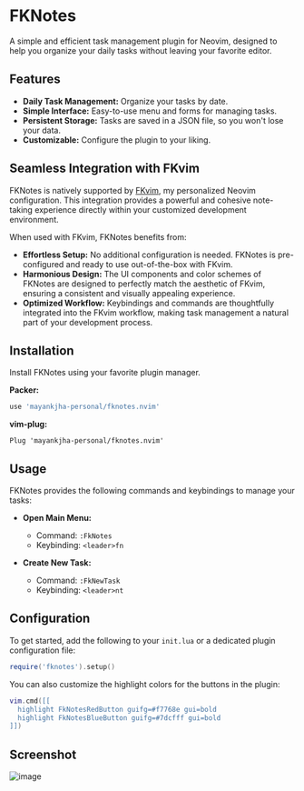# FKNotes

A simple and efficient task management plugin for Neovim, designed to help you organize your daily tasks without leaving your favorite editor.

## Features

- **Daily Task Management:** Organize your tasks by date.
- **Simple Interface:** Easy-to-use menu and forms for managing tasks.
- **Persistent Storage:** Tasks are saved in a JSON file, so you won't lose your data.
- **Customizable:** Configure the plugin to your liking.

## Seamless Integration with FKvim

FKNotes is natively supported by [FKvim](https://github.com/mayankjha-personal/fkvim), my personalized Neovim configuration. This integration provides a powerful and cohesive note-taking experience directly within your customized development environment.

When used with FKvim, FKNotes benefits from:

- **Effortless Setup:** No additional configuration is needed. FKNotes is pre-configured and ready to use out-of-the-box with FKvim.
- **Harmonious Design:** The UI components and color schemes of FKNotes are designed to perfectly match the aesthetic of FKvim, ensuring a consistent and visually appealing experience.
- **Optimized Workflow:** Keybindings and commands are thoughtfully integrated into the FKvim workflow, making task management a natural part of your development process.

## Installation

Install FKNotes using your favorite plugin manager.

**Packer:**

```lua
use 'mayankjha-personal/fknotes.nvim'
```

**vim-plug:**

```vim
Plug 'mayankjha-personal/fknotes.nvim'
```

## Usage

FKNotes provides the following commands and keybindings to manage your tasks:

- **Open Main Menu:**
  - Command: `:FkNotes`
  - Keybinding: `<leader>fn`

- **Create New Task:**
  - Command: `:FkNewTask`
  - Keybinding: `<leader>nt`

## Configuration

To get started, add the following to your `init.lua` or a dedicated plugin configuration file:

```lua
require('fknotes').setup()
```

You can also customize the highlight colors for the buttons in the plugin:

```lua
vim.cmd([[
  highlight FkNotesRedButton guifg=#f7768e gui=bold
  highlight FkNotesBlueButton guifg=#7dcfff gui=bold
]])
```

## Screenshot

![image](https://github.com/user-attachments/assets/a31b2a8d-b7cd-43ec-9fb5-e6ffd8312cc2)